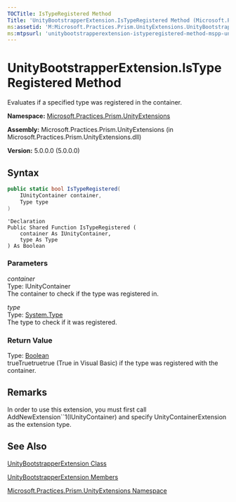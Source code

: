 ```yaml
---
TOCTitle: IsTypeRegistered Method
Title: 'UnityBootstrapperExtension.IsTypeRegistered Method (Microsoft.Practices.Prism.UnityExtensions)'
ms:assetid: 'M:Microsoft.Practices.Prism.UnityExtensions.UnityBootstrapperExtension.IsTypeRegistered(Microsoft.Practices.Unity.IUnityContainer,System.Type)'
ms:mtpsurl: 'unitybootstrapperextension-istyperegistered-method-mspp-unityextensions.md'
---
```



# UnityBootstrapperExtension.IsTypeRegistered Method

Evaluates if a specified type was registered in the container.

**Namespace:** [Microsoft.Practices.Prism.UnityExtensions](/patterns-practices/reference/mspp-unityextensions-namespace)

**Assembly:** Microsoft.Practices.Prism.UnityExtensions (in Microsoft.Practices.Prism.UnityExtensions.dll)

**Version:** 5.0.0.0 (5.0.0.0)

## Syntax
```C#
public static bool IsTypeRegistered(
	IUnityContainer container,
	Type type
)
```
```VB
'Declaration
Public Shared Function IsTypeRegistered ( 
	container As IUnityContainer,
	type As Type
) As Boolean
```

### Parameters

*container*  
Type: IUnityContainer   
The container to check if the type was registered in.

*type*  
Type: [System.Type](http://msdn.microsoft.com/en-us/library/42892f65)   
The type to check if it was registered.

### Return Value

Type: [Boolean](http://msdn.microsoft.com/en-us/library/a28wyd50)   
trueTruetruetrue (True in Visual Basic) if the type was registered with the container.

## Remarks

 In order to use this extension, you must first call AddNewExtension\`\`1(IUnityContainer) and specify UnityContainerExtension as the extension type.

## See Also

[UnityBootstrapperExtension Class](/patterns-practices/reference/unitybootstrapperextension-class-mspp-unityextensions)

[UnityBootstrapperExtension Members](/patterns-practices/reference/unitybootstrapperextension-members-mspp-unityextensions)

[Microsoft.Practices.Prism.UnityExtensions Namespace](/patterns-practices/reference/mspp-unityextensions-namespace)

